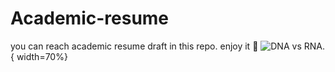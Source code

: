 # Academic-resume
you can reach academic resume draft in this repo. 
enjoy it :muscle:
![DNA vs RNA.](https://user-images.githubusercontent.com/74038190/216121964-513bdf95-3c8c-429a-82bc-7c770caca8fc.png){ width=70%}
